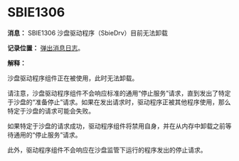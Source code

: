 # SBIE1306

**消息：** SBIE1306 沙盘驱动程序（SbieDrv）目前无法卸载

**记录位置：** [弹出消息日志](PopupMessageLog.md)。

**解释：**

沙盘驱动程序组件正在被使用，此时无法卸载。

请注意，沙盘驱动程序组件不会响应标准的通用“停止服务”请求，直到发出了特定于沙盘的“准备停止”请求。如果在发出请求时，驱动程序正被其他程序使用，那么特定于沙盘的请求可能会失败。

如果特定于沙盘的请求成功，驱动程序组件将禁用自身，并在从内存中卸载之前等待通用的“停止服务”请求。

此外，驱动程序组件不会响应在沙盘监管下运行的程序发出的停止请求。
